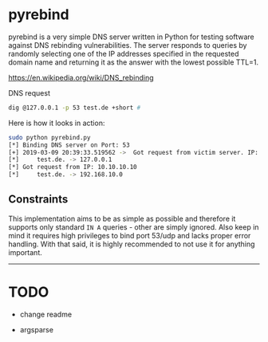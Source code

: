 pyrebind
========

pyrebind is a very simple DNS server written in Python for testing software against DNS rebinding vulnerabilities. The server responds to queries by randomly selecting one of the IP addresses specified in the requested domain name and returning it as the answer with the lowest possible TTL=1.

https://en.wikipedia.org/wiki/DNS_rebinding

DNS request

```bash
dig @127.0.0.1 -p 53 test.de +short # 
```

Here is how it looks in action:

```bash
sudo python pyrebind.py   
[*] Binding DNS server on Port: 53
[+] 2019-03-09 20:39:33.519562 ->  Got request from victim server. IP: 127.0.0.1
[*]     test.de. -> 127.0.0.1  
[*] Got request from IP: 10.10.10.10
[*]     test.de. -> 192.168.10.0
```

Constraints
-----------

This implementation aims to be as simple as possible and therefore it supports only standard `IN A` queries - other are simply ignored. Also keep in mind it requires high privileges to bind port 53/udp and lacks proper error handling. With that said, it is highly recommended to not use it for anything important.

----

# TODO 

* change readme

* argsparse
